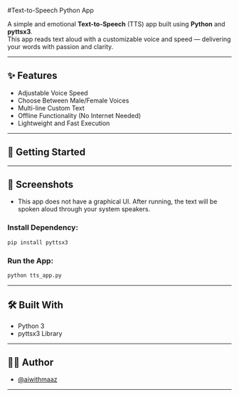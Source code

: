#Text-to-Speech Python App

A simple and emotional **Text-to-Speech** (TTS) app built using **Python** and **pyttsx3**.  
This app reads text aloud with a customizable voice and speed — delivering your words with passion and clarity.

---

## ✨ Features

- Adjustable Voice Speed
- Choose Between Male/Female Voices
- Multi-line Custom Text
- Offline Functionality (No Internet Needed)
- Lightweight and Fast Execution

---

## 🚀 Getting Started

---

## 📸 Screenshots

- This app does not have a graphical UI. After running, the text will be spoken aloud through your system speakers.

### Install Dependency:

```bash
pip install pyttsx3
```

### Run the App:

```bash
python tts_app.py
```

---

## 🛠️ Built With

- Python 3
- pyttsx3 Library

---

## 👨‍💻 Author

- [@aiwithmaaz](https://github.com/aiwithmaaz)

---
